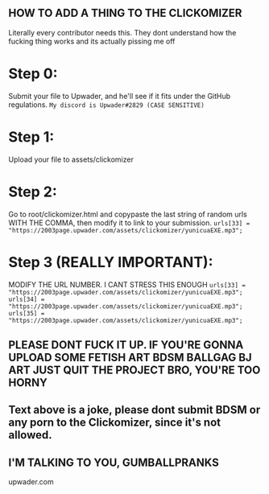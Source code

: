 ## HOW TO ADD A THING TO THE CLICKOMIZER

Literally every contributor needs this. They dont understand how the fucking thing works and its actually pissing me off

# Step 0:

Submit your file to Upwader, and he'll see if it fits under the GitHub regulations.
`My discord is Upwader#2829 (CASE SENSITIVE)`

# Step 1:

Upload your file to assets/clickomizer

# Step 2:

Go to root/clickomizer.html and copypaste the last string of random urls WITH THE COMMA, then modify it to link to your submission.
`urls[33] = "https://2003page.upwader.com/assets/clickomizer/yunicuaEXE.mp3";`

# Step 3 (REALLY IMPORTANT):

MODIFY THE URL NUMBER. I CANT STRESS THIS ENOUGH
`urls[33] = "https://2003page.upwader.com/assets/clickomizer/yunicuaEXE.mp3";`
`urls[34] = "https://2003page.upwader.com/assets/clickomizer/yunicuaEXE.mp3";`
`urls[35] = "https://2003page.upwader.com/assets/clickomizer/yunicuaEXE.mp3";`

## PLEASE DONT FUCK IT UP. IF YOU'RE GONNA UPLOAD SOME FETISH ART BDSM BALLGAG BJ ART JUST QUIT THE PROJECT BRO, YOU'RE TOO HORNY

## Text above is a joke, please dont submit BDSM or any porn to the Clickomizer, since it's not allowed.

## I'M TALKING TO YOU, GUMBALLPRANKS

upwader.com

